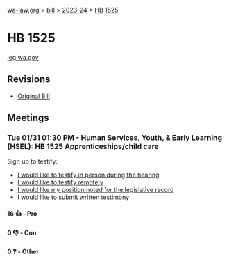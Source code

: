 [wa-law.org](/) > [bill](/bill/) > [2023-24](/bill/2023-24/) > [HB 1525](/bill/2023-24/hb/1525/)

# HB 1525
[leg.wa.gov](https://app.leg.wa.gov/billsummary?BillNumber=1525&Year=2023&Initiative=false)

## Revisions
* [Original Bill](1/)

## Meetings
### Tue 01/31 01:30 PM - Human Services, Youth, & Early Learning (HSEL): HB 1525 Apprenticeships/child care
Sign up to testify:
* [I would like to testify in person during the hearing](https://app.leg.wa.gov/csi/Testifier/Add?chamber=House&mId=30602&aId=150248&caId=20971&tId=1)
* [I would like to testify remotely](https://app.leg.wa.gov/csi/Testifier/Add?chamber=House&mId=30602&aId=150248&caId=20971&tId=2)
* [I would like my position noted for the legislative record](https://app.leg.wa.gov/csi/Testifier/Add?chamber=House&mId=30602&aId=150248&caId=20971&tId=3)
* [I would like to submit written testimony](https://app.leg.wa.gov/csi/Testifier/Add?chamber=House&mId=30602&aId=150248&caId=20971&tId=4)

#### 16 👍 - Pro

#### 0 👎 - Con

#### 0 ❓ - Other

